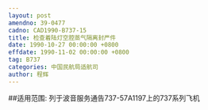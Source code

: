 ```yaml
---
layout: post
amendno: 39-0477
cadno: CAD1990-B737-15
title: 检查着陆灯空腔蒸气隔离封严件
date: 1990-10-27 00:00:00 +0800
effdate: 1990-11-02 00:00:00 +0800
tag: B737
categories: 中国民航局适航司
author: 程辉
---
```


##适用范围:
列于波音服务通告737-57A1197上的737系列飞机

